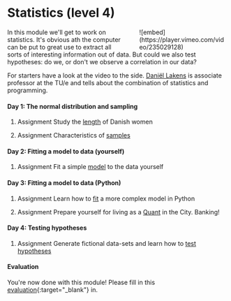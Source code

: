 # Statistics (level 4)

<div style="width: 40%; float:right; margin-left: 2em;">
![embed](https://player.vimeo.com/video/235029128)
</div>
In this module we'll get to work on statistics. It's obvious ath the computer can be put to great use to extract all sorts of interesting information out of data. But could we also test hypotheses: do we, or don't we observe a correlation in our data?

For starters have a look at the video to the side. [Daniël Lakens](https://www.tue.nl/en/university/departments/industrial-engineering-innovation-sciences/the-department/staff/detail/ep/e/d/ep-uid/20091001/) is associate professor at the TU/e and tells about the combination of statistics and programming. 

#### Day 1: The normal distribution and sampling

1. <span class="label label-primary">Assignment</span> Study the [length](/statistics/normaldistribution) of Danish women

2. <span class="label label-primary">Assignment</span> Characteristics of [samples](/statistics/samples)

#### Day 2: Fitting a model to data (yourself)

1. <span class="label label-primary">Assignment</span> Fit a simple [model](/statistics/fittingself) to the data yourself

#### Day 3: Fitting a model to data (Python)

1. <span class="label label-primary">Assignment</span> Learn how to [fit](/statistics/fittingpython) a more complex model in Python
	
2. <span class="label label-primary">Assignment</span> Prepare yourself for living as a [Quant](/statistics/quant) in the City. Banking!
	
#### Day 4: Testing hypotheses 

1.	<span class="label label-primary">Assignment</span> Generate fictional data-sets and learn how to  [test hypotheses](/statistics/testinghypotheses)

#### Evaluation

You're now done with this module! Please fill in this [evaluation](https://goo.gl/forms/XP9ccEjH8A3V7q4O2){:target="_blank"} in.
